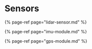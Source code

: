 # Sensors

{% page-ref page="lidar-sensor.md" %}

{% page-ref page="imu-module.md" %}

{% page-ref page="gps-module.md" %}



